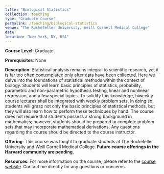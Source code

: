 ```yaml
---
title: "Biological Statistics"
collection: teaching
type: "Graduate Course"
permalink: /teaching/biological-statistics
venue: "The Rockefeller University, Weill Cornell Medical College"
date: 
location: "New York, NY, USA"
---
```



**Course Level**: Graduate

**Prerequisites**: None

**Description**: Statistical analysis remains integral to scientific research, yet it is far too often contemplated only after data have been collected. Here we delve into the foundations of statistical methods within the context of biology. Students will learn basic principles of statistics, probability, parametric and non-parametric hypothesis testing, linear and nonlinear regression, and a few special topics. To solidify this knowledge, biweekly course lectures shall be integrated with weekly problem sets. In doing so, students will grasp not only the basic principles of statistical methods, but they will also learn how to perform these techniques by hand. The course does not require that students possess a strong background in mathematics; however, students should be prepared to complete problem sets that may incorporate mathematical derivations. Any questions regarding the course should be directed to the course instructor.

**Offering**: This course was taught to graduate students at The Rockefeller University and Weill Cornell Medical College. **Future course offerings in the Harvard community are pending.**

**Resources**: For more information on the course, please refer to the [course website](https://sites.google.com/site/biologicalstatisticsru/home). Contact me directly for any questions or concerns.

 


